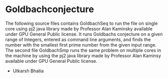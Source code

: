 # Goldbachconjecture
The following source files contains GoldbachSeq to run the file on single core using pj2 java library made by Professor Alan Kaminsky available under GPU General Public license.
It runs Goldbachs conjecture on a given range of Integers, entered as command line arguments, and finds the number with the smallest first prime number from the given input range.
The second file GoldbachSmp runs the same problem on multiple cores in the machine by using the pj2 java library made by Professor Alan Kaminsy available under GPU General Public license.
- Utkarsh Bhatia
